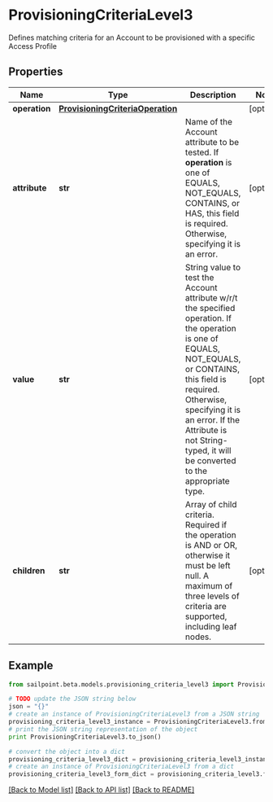 # ProvisioningCriteriaLevel3

Defines matching criteria for an Account to be provisioned with a specific Access Profile

## Properties

Name | Type | Description | Notes
------------ | ------------- | ------------- | -------------
**operation** | [**ProvisioningCriteriaOperation**](ProvisioningCriteriaOperation.md) |  | [optional] 
**attribute** | **str** | Name of the Account attribute to be tested. If **operation** is one of EQUALS, NOT_EQUALS, CONTAINS, or HAS, this field is required. Otherwise, specifying it is an error. | [optional] 
**value** | **str** | String value to test the Account attribute w/r/t the specified operation. If the operation is one of EQUALS, NOT_EQUALS, or CONTAINS, this field is required. Otherwise, specifying it is an error. If the Attribute is not String-typed, it will be converted to the appropriate type. | [optional] 
**children** | **str** | Array of child criteria. Required if the operation is AND or OR, otherwise it must be left null. A maximum of three levels of criteria are supported, including leaf nodes. | [optional] 

## Example

```python
from sailpoint.beta.models.provisioning_criteria_level3 import ProvisioningCriteriaLevel3

# TODO update the JSON string below
json = "{}"
# create an instance of ProvisioningCriteriaLevel3 from a JSON string
provisioning_criteria_level3_instance = ProvisioningCriteriaLevel3.from_json(json)
# print the JSON string representation of the object
print ProvisioningCriteriaLevel3.to_json()

# convert the object into a dict
provisioning_criteria_level3_dict = provisioning_criteria_level3_instance.to_dict()
# create an instance of ProvisioningCriteriaLevel3 from a dict
provisioning_criteria_level3_form_dict = provisioning_criteria_level3.from_dict(provisioning_criteria_level3_dict)
```
[[Back to Model list]](../README.md#documentation-for-models) [[Back to API list]](../README.md#documentation-for-api-endpoints) [[Back to README]](../README.md)


